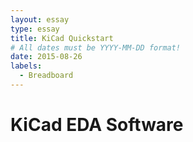 ```yaml
---
layout: essay
type: essay
title: KiCad Quickstart 
# All dates must be YYYY-MM-DD format!
date: 2015-08-26
labels:
  - Breadboard
---
```


# KiCad EDA Software


